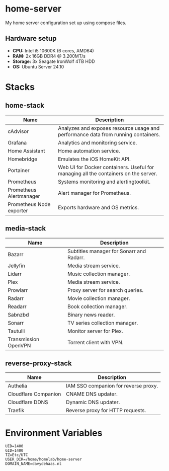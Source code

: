 # home-server
My home server configuration set up using compose files.

## Hardware setup
- **CPU:** Intel i5 10600K (6 cores, AMD64)
- **RAM:** 2x 16GB DDR4 @ 3.200MT/s
- **Storage:** 3x Seagate IronWolf 4TB HDD
- **OS:** Ubuntu Server 24.10

# Stacks

## home-stack
| Name | Description |
| --- | --- |
| cAdvisor | Analyzes and exposes resource usage and performance data from running containers. |
| Grafana | Analytics and monitoring service. |
| Home Assistant | Home automation service. |
| Homebridge | Emulates the iOS HomeKit API. |
| Portainer | Web UI for Docker containers. Useful for managing all the containers on the server. |
| Prometheus | Systems monitoring and alertingtoolkit. |
| Prometheus Alertmanager | Alert manager for Prometheus. |
| Prometheus Node exporter | Exports hardware and OS metrics. |

## media-stack
| Name | Description |
| --- | --- |
| Bazarr | Subtitles manager for Sonarr and Radarr. |
| Jellyfin | Media stream service. |
| Lidarr | Music collection manager. |
| Plex | Media stream service. |
| Prowlarr | Proxy server for search queries. |
| Radarr | Movie collection manager. |
| Readarr | Book collection manager. |
| Sabnzbd | Binary news reader. |
| Sonarr | TV series collection manager. |
| Tautulli | Monitor server for Plex. |
| Transmission OpenVPN | Torrent client with VPN. |

## reverse-proxy-stack
| Name | Description |
| --- | --- |
| Authelia | IAM SSO companion for reverse proxy. |
| Cloudflare Companion | CNAME DNS updater. |
| Cloudflare DDNS | Dynamic DNS updater. |
| Traefik | Reverse proxy for HTTP requests. |

# Environment Variables
```
UID=1400
GID=1400
TZ=Etc/UTC
USER_DIR=/home/homelab/home-server
DOMAIN_NAME=davydehaas.nl
```
